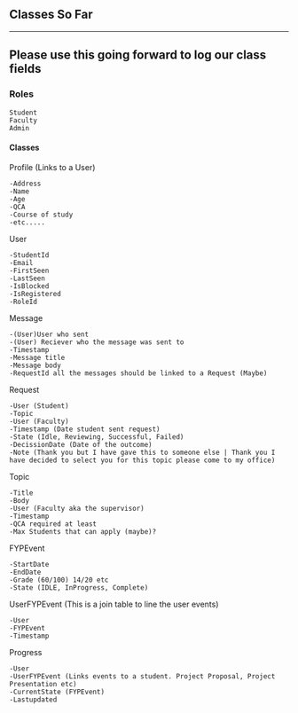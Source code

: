 ## Classes So Far

----
Please use this going forward to log our class fields
----
### Roles

    Student
    Faculty
    Admin


#### Classes
Profile (Links to a User)

	-Address
	-Name
	-Age
	-QCA
	-Course of study
	-etc.....
User

    -StudentId
	-Email
	-FirstSeen
	-LastSeen
	-IsBlocked
	-IsRegistered
	-RoleId

Message

    -(User)User who sent
    -(User) Reciever who the message was sent to
    -Timestamp
    -Message title
    -Message body
    -RequestId all the messages should be linked to a Request (Maybe)

Request

    -User (Student)
    -Topic
    -User (Faculty)
    -Timestamp (Date student sent request)
    -State (Idle, Reviewing, Successful, Failed)
    -DecissionDate (Date of the outcome)
    -Note (Thank you but I have gave this to someone else | Thank you I have decided to select you for this topic please come to my office)

Topic

    -Title
    -Body
    -User (Faculty aka the supervisor)
    -Timestamp
    -QCA required at least
    -Max Students that can apply (maybe)?


FYPEvent

    -StartDate
    -EndDate
    -Grade (60/100) 14/20 etc
    -State (IDLE, InProgress, Complete)

UserFYPEvent (This is a join table to line the user events)

    -User
    -FYPEvent
    -Timestamp

Progress

    -User
    -UserFYPEvent (Links events to a student. Project Proposal, Project Presentation etc)
    -CurrentState (FYPEvent)
    -Lastupdated
